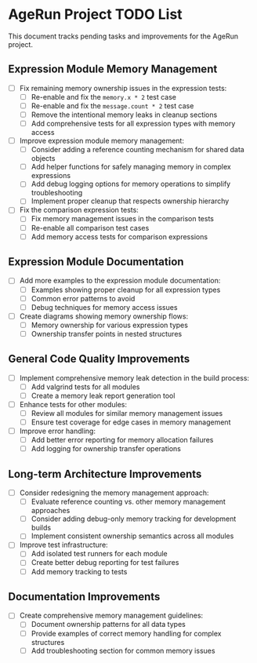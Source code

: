 # AgeRun Project TODO List

This document tracks pending tasks and improvements for the AgeRun project.

## Expression Module Memory Management

- [ ] Fix remaining memory ownership issues in the expression tests:
  - [ ] Re-enable and fix the `memory.x * 2` test case
  - [ ] Re-enable and fix the `message.count * 2` test case
  - [ ] Remove the intentional memory leaks in cleanup sections
  - [ ] Add comprehensive tests for all expression types with memory access

- [ ] Improve expression module memory management:
  - [ ] Consider adding a reference counting mechanism for shared data objects
  - [ ] Add helper functions for safely managing memory in complex expressions
  - [ ] Add debug logging options for memory operations to simplify troubleshooting
  - [ ] Implement proper cleanup that respects ownership hierarchy

- [ ] Fix the comparison expression tests:
  - [ ] Fix memory management issues in the comparison tests
  - [ ] Re-enable all comparison test cases
  - [ ] Add memory access tests for comparison expressions

## Expression Module Documentation

- [ ] Add more examples to the expression module documentation:
  - [ ] Examples showing proper cleanup for all expression types
  - [ ] Common error patterns to avoid
  - [ ] Debug techniques for memory access issues

- [ ] Create diagrams showing memory ownership flows:
  - [ ] Memory ownership for various expression types
  - [ ] Ownership transfer points in nested structures

## General Code Quality Improvements

- [ ] Implement comprehensive memory leak detection in the build process:
  - [ ] Add valgrind tests for all modules
  - [ ] Create a memory leak report generation tool

- [ ] Enhance tests for other modules:
  - [ ] Review all modules for similar memory management issues
  - [ ] Ensure test coverage for edge cases in memory management

- [ ] Improve error handling:
  - [ ] Add better error reporting for memory allocation failures
  - [ ] Add logging for ownership transfer operations

## Long-term Architecture Improvements

- [ ] Consider redesigning the memory management approach:
  - [ ] Evaluate reference counting vs. other memory management approaches
  - [ ] Consider adding debug-only memory tracking for development builds
  - [ ] Implement consistent ownership semantics across all modules

- [ ] Improve test infrastructure:
  - [ ] Add isolated test runners for each module
  - [ ] Create better debug reporting for test failures
  - [ ] Add memory tracking to tests

## Documentation Improvements

- [ ] Create comprehensive memory management guidelines:
  - [ ] Document ownership patterns for all data types
  - [ ] Provide examples of correct memory handling for complex structures
  - [ ] Add troubleshooting section for common memory issues